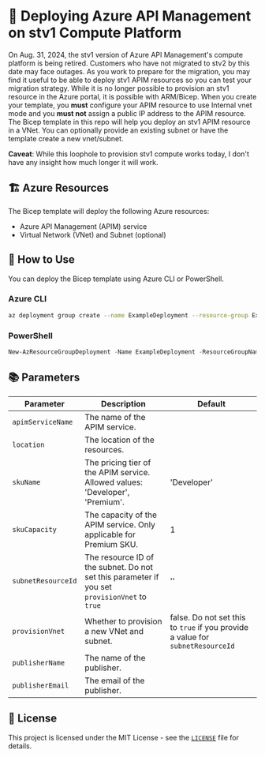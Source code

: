 # 🚀 Deploying Azure API Management on stv1 Compute Platform
On Aug. 31, 2024, the stv1 version of Azure API Management's compute platform is being retired.  Customers who have not migrated to stv2 by this date may face outages.  As you work to prepare for the migration, you may find it useful to be able to deploy stv1 APIM resources so you can test your migration strategy.  While it is no longer possible to provision an stv1 resource in the Azure portal, it is possible with ARM/Bicep.  When you create your template, you **must** configure your APIM resource to use Internal vnet mode and you **must not** assign a public IP address to the APIM resource.  The Bicep template in this repo will help you deploy an stv1 APIM resource in a VNet.  You can optionally provide an existing subnet or have the template create a new vnet/subnet.

**Caveat**: While this loophole to provision stv1 compute works today, I don't have any insight how much longer it will work.

## 🏗️ Azure Resources

The Bicep template will deploy the following Azure resources:

- Azure API Management (APIM) service
- Virtual Network (VNet) and Subnet (optional)

## 📝 How to Use

You can deploy the Bicep template using Azure CLI or PowerShell.

### Azure CLI

```bash
az deployment group create --name ExampleDeployment --resource-group ExampleGroup --template-file ./infrastructure/main.bicep --parameters apimServiceName=ExampleAPIM location=westus2 skuName=Developer skuCapacity=1 subnetResourceId=/subscriptions/subId/resourceGroups/rg/providers/Microsoft.Network/virtualNetworks/vnet/subnets/subnet provisionVnet=false publisherName=ExamplePublisher publisherEmail=example@example.com
```

### PowerShell

```powershell
New-AzResourceGroupDeployment -Name ExampleDeployment -ResourceGroupName ExampleGroup -TemplateFile ./infrastructure/main.bicep -apimServiceName ExampleAPIM -location westus2 -skuName Premium -skuCapacity 3 -provisionVnet $true -publisherName ExamplePublisher -publisherEmail example@example.com
```

## 📚 Parameters

| Parameter | Description | Default |
| --- | --- | --- |
| `apimServiceName` | The name of the APIM service. | |
| `location` | The location of the resources. | |
| `skuName` | The pricing tier of the APIM service. Allowed values: 'Developer', 'Premium'. | 'Developer' |
| `skuCapacity` | The capacity of the APIM service.  Only applicable for Premium SKU. | 1 |
| `subnetResourceId` | The resource ID of the subnet. Do not set this parameter if you set `provisionVnet` to `true`| '' |
| `provisionVnet` | Whether to provision a new VNet and subnet. | false.  Do not set this to `true` if you provide a value for `subnetResourceId`|
| `publisherName` | The name of the publisher. | |
| `publisherEmail` | The email of the publisher. | |

## 📜 License

This project is licensed under the MIT License - see the [`LICENSE`](command:_github.copilot.openRelativePath?%5B%22LICENSE%22%5D "LICENSE") file for details.
